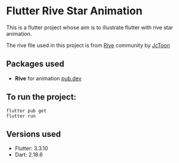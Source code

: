 # Flutter Rive Star Animation

This is a flutter project whose aim is to illustrate flutter with 
rive star animation. 

The rive file used in this project is from [Rive](https://rive.app/community/3472-7900-rating-animation/) community by [JcToon](https://rive.app/@JcToon/)

## Packages used
- **Rive** for animation [pub.dev](https://pub.dev/packages/rive)

## To run the project:
```
flutter pub get
flutter run
```

## Versions used
- Flutter: 3.3.10
- Dart: 2.18.6
